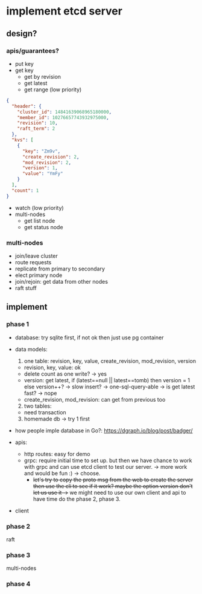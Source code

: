 # implement etcd server

## design?

### apis/guarantees?
- put key
- get key
  - get by revision
  - get latest
  - get range (low priority)
```json
{
  "header": {
    "cluster_id": 14841639068965180000,
    "member_id": 10276657743932975000,
    "revision": 10,
    "raft_term": 2
  },
  "kvs": [
    {
      "key": "Zm9v",
      "create_revision": 2,
      "mod_revision": 2,
      "version": 1,
      "value": "YmFy"
    }
  ],
  "count": 1
}
```
- watch (low priority)
- multi-nodes
  - get list node
  - get status node

### multi-nodes
- join/leave cluster
- route requests
- replicate from primary to secondary
- elect primary node
- join/rejoin: get data from other nodes
- raft stuff

## implement

### phase 1

- database: try sqlite first, if not ok then just use pg container
- data models:
  1. one table: revision, key, value, create_revision, mod_revision, version
    - revision, key, value: ok
    - delete count as one write? -> yes
    - version: get latest, if (latest==null || latest==tomb) then version = 1 else version++?
      -> slow insert? -> one-sql-query-able -> is get latest fast? -> nope
    - create_revision, mod_revision: can get from previous too
  2. two tables:
    - need transaction
  3. homemade db
-> try 1 first

- how people imple database in Go?: https://dgraph.io/blog/post/badger/

- apis:
  - http routes: easy for demo
  - grpc:  require initial time to set up. but then we have chance to work with grpc and can use etcd client to test our server. -> more work and would be fun :) -> choose.
    - ~~let's try to copy the proto msg from the web to create the server then use the cli to see if it work? maybe the option version don't let us use it ->~~ we might need to use our own client and api to
      have time do the phase 2, phase 3.
- client

### phase 2

raft

### phase 3

multi-nodes

### phase 4
